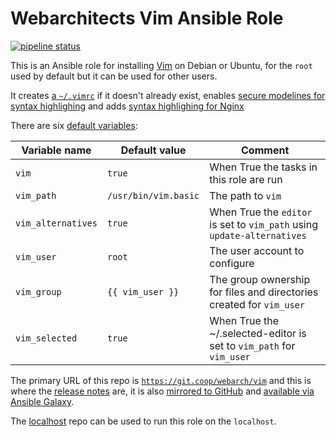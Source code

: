 # Webarchitects Vim Ansible Role

[![pipeline status](https://git.coop/webarch/vim/badges/main/pipeline.svg)](https://git.coop/webarch/vim/-/commits/main)

This is an Ansible role for installing [Vim](https://www.vim.org/) on Debian or Ubuntu, for the `root` used by default but it can be used for other users.

It creates [a `~/.vimrc`](templates/vimrc.j2) if it doesn't already exist, enables [secure modelines for syntax highlighing](templates/securemodelines.vim.j2) and adds [syntax highlighing for Nginx](templates/nginx.vim.j2) 

There are six [default variables](defaults/main.yml):

| Variable name        | Default value        | Comment                                                                  |
|----------------------|----------------------|--------------------------------------------------------------------------|
| `vim`                | `true`               | When True the tasks in this role are run                                 |
| `vim_path`           | `/usr/bin/vim.basic` | The path to `vim`                                                        |
| `vim_alternatives`   | `true`               | When True the `editor` is set to `vim_path` using `update-alternatives`  |
| `vim_user`           | `root`               | The user account to configure                                            |
| `vim_group`          | `{{ vim_user }}`     | The group ownership for files and directories created for `vim_user`     |
| `vim_selected`       | `true`               | When True the ~/.selected-editor is set to `vim_path` for `vim_user`     |

The primary URL of this repo is [`https://git.coop/webarch/vim`](https://git.coop/webarch/vim) and this is where the [release notes](https://git.coop/webarch/vim/-/releases) are, it is also [mirrored to GitHub](https://github.com/webarch-coop/ansible-role-vim) and [available via Ansible Galaxy](https://galaxy.ansible.com/chriscroome/vim).

The [localhost](https://git.coop/webarch/localhost) repo can be used to run this role on the `localhost`.
